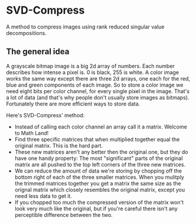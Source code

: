 SVD-Compress
===========

A method to compress images using rank reduced singular value decompositions.

The general idea
----------------
A grayscale bitmap image is a big 2d array of numbers. Each number describes how intense a pixel is. 0 is black, 255 is white. A color image works the same way except there are three 2d arrays, one each for the red, blue and green components of each image. So to store a color image we need eight bits per color channel, for every single pixel in the image. That's a lot of data (and that's why people don't usually store images as bitmaps). Fortunately there are more efficient ways to store data.

Here's SVD-Compress' method:

- Instead of calling each color channel an array call it a matrix. Welcome to Math Land!
- Find three specific matrices that when multiplied together equal the original matrix. This is the hard part.
- These new matrices aren't any better then the original one, but they do have one handy property: The most "significant" parts of the original matrix are all pushed to the top left corners of the three new matrices.
- We can reduce the amount of data we're storing by chopping off the bottom right of each of the three smaller matrices. When you mulitply the trimmed matrices together you get a matrix the same size as the orignal matrix which closely resembles the original matrix, except you need less data to get it.
- If you chopped too much the compressed version of the matrix won't look very much like the original, but if you're careful there isn't any perceptible difference between the two.

